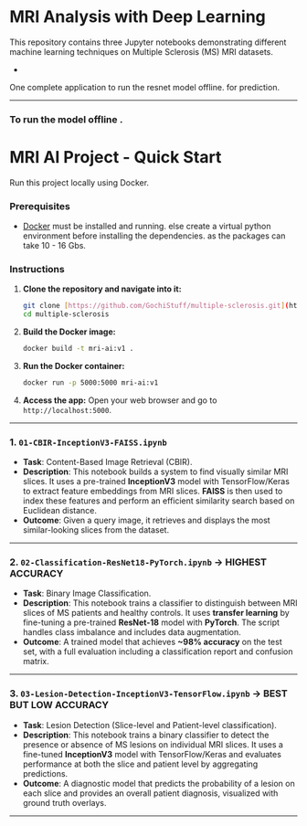 # MRI Analysis with Deep Learning

This repository contains three Jupyter notebooks demonstrating different machine learning techniques on Multiple Sclerosis (MS) MRI datasets.

+

One complete application to run the resnet model offline. for prediction.

---
### To run the model offline . 

# MRI AI Project - Quick Start

Run this project locally using Docker.

### Prerequisites
* [Docker](https://www.docker.com/get-started) must be installed and running.
else create a virtual python environment before installing the dependencies. as the packages can take 10 - 16 Gbs.
### Instructions

1.  **Clone the repository and navigate into it:**
    ```bash
    git clone [https://github.com/GochiStuff/multiple-sclerosis.git](https://github.com/GochiStuff/multiple-sclerosis.git)
    cd multiple-sclerosis
    ```

2.  **Build the Docker image:**
    ```bash
    docker build -t mri-ai:v1 .
    ```

3.  **Run the Docker container:**
    ```bash
    docker run -p 5000:5000 mri-ai:v1
    ```

4.  **Access the app:**
    Open your web browser and go to `http://localhost:5000`.
---

### 1. `01-CBIR-InceptionV3-FAISS.ipynb`

* **Task**: Content-Based Image Retrieval (CBIR).
* **Description**: This notebook builds a system to find visually similar MRI slices. It uses a pre-trained **InceptionV3** model with TensorFlow/Keras to extract feature embeddings from MRI slices. **FAISS** is then used to index these features and perform an efficient similarity search based on Euclidean distance.
* **Outcome**: Given a query image, it retrieves and displays the most similar-looking slices from the dataset.

---

### 2. `02-Classification-ResNet18-PyTorch.ipynb` -> HIGHEST ACCURACY 

* **Task**: Binary Image Classification.
* **Description**: This notebook trains a classifier to distinguish between MRI slices of MS patients and healthy controls. It uses **transfer learning** by fine-tuning a pre-trained **ResNet-18** model with **PyTorch**. The script handles class imbalance and includes data augmentation.
* **Outcome**: A trained model that achieves **~98% accuracy** on the test set, with a full evaluation including a classification report and confusion matrix.

---

### 3. `03-Lesion-Detection-InceptionV3-TensorFlow.ipynb` -> BEST BUT LOW ACCURACY

* **Task**: Lesion Detection (Slice-level and Patient-level classification).
* **Description**: This notebook trains a binary classifier to detect the presence or absence of MS lesions on individual MRI slices. It uses a fine-tuned **InceptionV3** model with TensorFlow/Keras and evaluates performance at both the slice and patient level by aggregating predictions.
* **Outcome**: A diagnostic model that predicts the probability of a lesion on each slice and provides an overall patient diagnosis, visualized with ground truth overlays.

---
